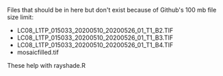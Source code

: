 Files that should be in here but don't exist because of Github's 100 mb file size limit:

* LC08_L1TP_015033_20200510_20200526_01_T1_B2.TIF
* LC08_L1TP_015033_20200510_20200526_01_T1_B3.TIF
* LC08_L1TP_015033_20200510_20200526_01_T1_B4.TIF
* mosaicfilled.tif

These help with rayshade.R